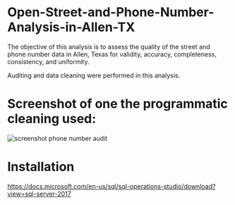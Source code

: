 # Open-Street-and-Phone-Number-Analysis-in-Allen-TX
The objective of this analysis is to assess the quality of the street and phone number data in Allen, Texas for validity, accuracy, completeness, consistency, and uniformity. 

Auditing and data cleaning were performed in this analysis. 

# Screenshot of one the programmatic cleaning used: 

![screenshot phone number audit](https://user-images.githubusercontent.com/38387040/39637487-30790e3c-4f91-11e8-8a8b-b83ba6e7b7de.png)

# Installation 

https://docs.microsoft.com/en-us/sql/sql-operations-studio/download?view=sql-server-2017

